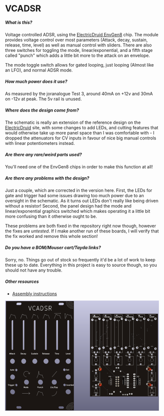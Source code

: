 # VCADSR

##### What is this?

Voltage controlled ADSR, using the [ElectricDruid EnvGen8](https://electricdruid.net/product/envgen8/) chip. The module provides voltage control over most parameters (Attack, decay, sustain, release, time, level) as well as manual control with sliders. There are also three switches for toggling the mode, linear/exponential, and a fifth stage called "punch" which adds a little bit more to the attack on an envelope.

The mode toggle switch allows for gated looping, just looping (Almost like an LFO), and normal ADSR mode.

##### How much power does it use?

As measured by the joranalogue Test 3, around 40mA on +12v and 30mA on -12v at peak. The 5v rail is unused.

##### Where does the design come from?

The schematic is really an extension of the reference design on the [ElectricDruid](https://electricdruid.net/product/envgen8/) site, with some changes to add LEDs, and cutting features that would otherwise take up more panel space than I was comfortable with - I dropped the attenuators for CV inputs in favour of nice big manual controls with linear potentiometers instead.

##### Are there any rare/weird parts used?

You'll need one of the EnvGen8 chips in order to make this function at all!

##### Are there any problems with the design?

Just a couple, which are corrected in the version here. First, the LEDs for gate and trigger had some issues drawing too much power due to an oversight in the schematic. As it turns out LEDs don't really like being driven without a resistor! Second, the panel design had the mode and linear/exponential graphics switched which makes operating it a little bit more confusing than it otherwise ought to be.

These problems are both fixed in the repository right now though, however the fixes are *untested*. If I make another run of these boards, I will verify that the fix worked and remove this whole section!

##### Do you have a BOM/Mouser cart/Tayda links?

Sorry, no. Things go out of stock so frequently it'd be a lot of work to keep these up to date. Everything in this project is easy to source though, so you should not have any trouble.

##### Other resources

- [Assembly instructions](ASSEMBLY.md)

![](images/vcadsr.png)
